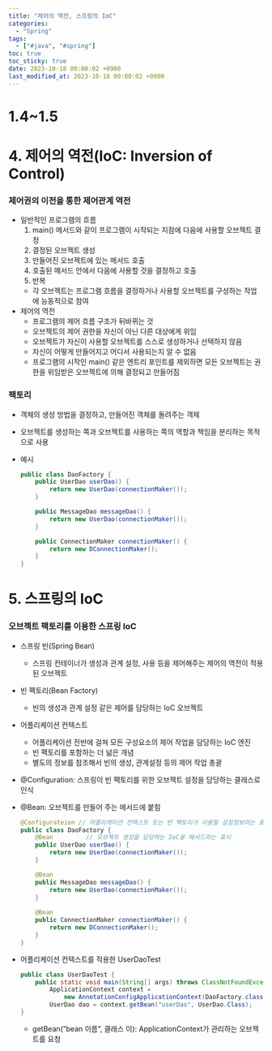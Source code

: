 ```yaml
---
title: "제어의 역전, 스프링의 IoC"
categories:
  - "Spring"
tags:
  - ["#java", "#spring"]
toc: true
toc_sticky: true
date: 2023-10-18 00:00:02 +0900
last_modified_at: 2023-10-18 00:00:02 +0900
---
```

# 1.4~1.5

# 4. 제어의 역전(IoC: Inversion of Control)

### 제어권의 이전을 통한 제어관계 역전

- 일반적인 프로그램의 흐름
    1. main() 메서드와 같이 프로그램이 시작되는 지점에 다음에 사용할 오브젝트 결정
    2. 결정된 오브젝트 생성
    3. 만들어진 오브젝트에 있는 메서드 호출
    4. 호출된 메서드 안에서 다음에 사용할 것을 결정하고 호출
    5. 반복
    - 각 오브젝트는 프로그램 흐름을 결정하거나 사용할 오브젝트를 구성하는 작업에 능동적으로 참여
- 제어의 역전
    - 프로그램의 제어 흐름 구조가 뒤바뀌는 것
    - 오브젝트의 제어 권한을 자신이 아닌 다른 대상에게 위임
    - 오브젝트가 자신이 사용할 오브젝트를 스스로 생성하거나 선택하지 않음
    - 자신이 어떻게 만들어지고 어디서 사용되는지 알 수 없음
    - 프로그램의 시작인 main() 같은 엔트리 포인트를 제외하면 모든 오브젝트는 권한을 위임받은 오브젝트에 의해 결정되고 만들어짐

### 팩토리

- 객체의 생성 방법을 결정하고, 만들어진 객체를 돌려주는 객체
- 오브젝트를 생성하는 쪽과 오브젝트를 사용하는 쪽의 역할과 책임을 분리하는 목적으로 사용
- 예시
    
    ```java
    public class DaoFactory {
    	public UserDao userDao() {
    		return new UserDao(connectionMaker());
    	}
    
    	public MessageDao messageDao() {
    		return new UserDao(connectionMaker());
    	}
    
    	public ConnectionMaker connectionMaker() {
    		return new DConnectionMaker();
    	}
    }
    ```
    

# 5. 스프링의 IoC

### 오브젝트 팩토리를 이용한 스프링 IoC

- 스프링 빈(Spring Bean)
    - 스프링 컨테이너가 생성과 관계 설정, 사용 등을 제어해주는 제어의 역전이 적용된 오브젝트
- 빈 팩토리(Bean Factory)
    - 빈의 생성과 관계 설정 같은 제어를 담당하는 IoC 오브젝트
- 어플리케이션 컨텍스트
    - 어플리케이션 전반에 걸쳐 모든 구성요소의 제어 작업을 담당하는 IoC 엔진
    - 빈 팩토리를 포함하는 더 넒은 개념
    - 별도의 정보를 참조해서 빈의 생성, 관계설정 등의 제어 작업 총괄
- @Configuration: 스프링이 빈 팩토리를 위한 오브젝트 설정을 담당하는 클래스로 인식
- @Bean: 오브젝트를 만들어 주는 메서드에 붙힘
    
    ```java
    @Configurateion // 어플리케이션 컨텍스트 또는 빈 팩토리가 사용할 설정정보라는 표시
    public class DaoFactory {
    	@Bean         // 오브젝트 생성을 담당하는 IoC용 메서드라는 표시
    	public UserDao userDao() {
    		return new UserDao(connectionMaker());
    	}
    
    	@Bean 
    	public MessageDao messageDao() {
    		return new UserDao(connectionMaker());
    	}
    	
    	@Bean 
    	public ConnectionMaker connectionMaker() {
    		return new DConnectionMaker();
    	}
    }
    ```
    
- 어플리케이션 컨텍스트를 적용한 UserDaoTest
    
    ```java
    public class UserDaoTest {
    	public static void main(String[] args) throws ClassNotFoundException, SQLException {
    		ApplicationContext context = 
    			new AnnotationConfigApplicationContext(DaoFactory.class);
    		UserDao dao = context.getBean("userDao", UserDao.Class);
    }
    ```
    
    - getBean(”bean 이름”, 클래스 이): ApplicationContext가 관리하는 오브젝트를 요청